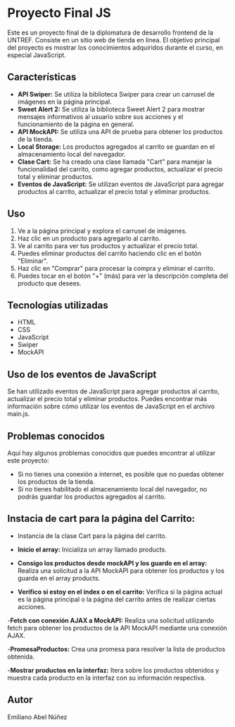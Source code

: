 # Proyecto Final JS

Este es un proyecto final de la diplomatura de desarrollo frontend de la UNTREF. Consiste en un sitio web de tienda en línea. El objetivo principal del proyecto es mostrar los conocimientos adquiridos durante el curso, en especial JavaScript.

## Características
- **API Swiper:** Se utiliza la biblioteca Swiper para crear un carrusel de imágenes en la página principal.
- **Sweet Alert 2:** Se utiliza la biblioteca Sweet Alert 2 para mostrar mensajes informativos al usuario sobre sus acciones y el funcionamiento de la página en general.
- **API MockAPI:** Se utiliza una API de prueba para obtener los productos de la tienda.
- **Local Storage:** Los productos agregados al carrito se guardan en el almacenamiento local del navegador.
- **Clase Cart:** Se ha creado una clase llamada "Cart" para manejar la funcionalidad del carrito, como agregar productos, actualizar el precio total y eliminar productos.
- **Eventos de JavaScript:** Se utilizan eventos de JavaScript para agregar productos al carrito, actualizar el precio total y eliminar productos.

## Uso
1. Ve a la página principal y explora el carrusel de imágenes.
2. Haz clic en un producto para agregarlo al carrito.
3. Ve al carrito para ver tus productos y actualizar el precio total.
4. Puedes eliminar productos del carrito haciendo clic en el botón "Eliminar".
5. Haz clic en "Comprar" para procesar la compra y eliminar el carrito.
6. Puedes tocar en el botón "+" (más) para ver la descripción completa del producto que desees.

## Tecnologías utilizadas
- HTML
- CSS
- JavaScript
- Swiper
- MockAPI

## Uso de los eventos de JavaScript
 Se han utilizado eventos de JavaScript para agregar productos al carrito, actualizar el precio total y eliminar productos. Puedes encontrar más información sobre cómo utilizar los eventos de JavaScript en el archivo main.js.

## Problemas conocidos
Aquí hay algunos problemas conocidos que puedes encontrar al utilizar este proyecto:

- Si no tienes una conexión a internet, es posible que no puedas obtener los productos de la tienda.
- Si no tienes habilitado el almacenamiento local del navegador, no podrás guardar los productos agregados al carrito.

## Instacia de cart para la página del Carrito:

- Instancia de la clase Cart para la página del carrito.

- **Inicio el array:**
Inicializa un array llamado products.

- **Consigo los productos desde mockAPI y los guardo en el array:**
Realiza una solicitud a la API MockAPI para obtener los productos y los guarda en el array products.

- **Verifico si estoy en el index o en el carrito:**
Verifica si la página actual es la página principal o la página del carrito antes de realizar ciertas acciones.

-**Fetch con conexión AJAX a MockAPI:**
Realiza una solicitud utilizando fetch para obtener los productos de la API MockAPI mediante una conexión AJAX.

-**PromesaProductos:**
Crea una promesa para resolver la lista de productos obtenida.

-**Mostrar productos en la interfaz:**
Itera sobre los productos obtenidos y muestra cada producto en la interfaz con su información respectiva.


## Autor
Emiliano Abel Núñez